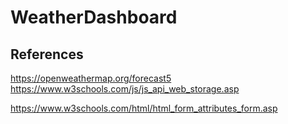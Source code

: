 # WeatherDashboard
 




















## References


 https://openweathermap.org/forecast5
https://www.w3schools.com/js/js_api_web_storage.asp

https://www.w3schools.com/html/html_form_attributes_form.asp